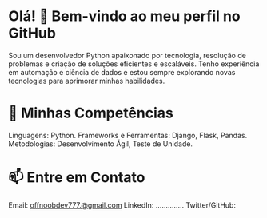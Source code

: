 # Olá! 👋 Bem-vindo ao meu perfil no GitHub 
Sou um desenvolvedor Python apaixonado por tecnologia, resolução de problemas e criação de soluções eficientes e escaláveis. Tenho experiência em automação e ciência de dados e estou sempre explorando novas tecnologias para aprimorar minhas habilidades.

# 🚀 Minhas Competências
Linguagens: Python.
Frameworks e Ferramentas: Django, Flask, Pandas. 
Metodologias: Desenvolvimento Ágil, Teste de Unidade.

<!--#📂 Repositórios em Destaque
------------------------------------------
Nome do Projeto 1 - Breve descrição sobre o projeto e seu propósito.
Nome do Projeto 2 - Descrição curta e foco do projeto.

#🌱 Em Desenvolvimento
Atualmente, estou trabalhando em:
Aprendizado e aplicação de [tecnologia/linguagem]
Colaboração em projetos open source e de automação.-->

# 📫 Entre em Contato
Email: offnoobdev777.@gmail.com
LinkedIn: ..............
Twitter/GitHub: 
